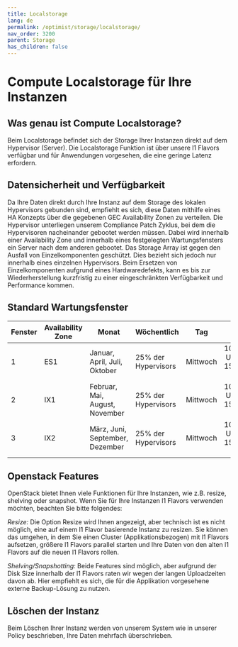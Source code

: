 ```yaml
---
title: Localstorage
lang: de
permalink: /optimist/storage/localstorage/
nav_order: 3200
parent: Storage
has_children: false
---
```


# Compute Localstorage für Ihre Instanzen

## Was genau ist Compute Localstorage?

Beim Localstorage befindet sich der Storage Ihrer Instanzen direkt auf dem Hypervisor (Server). Die Localstorage Funktion ist   über unsere l1 Flavors verfügbar und für Anwendungen vorgesehen, die eine geringe Latenz erfordern.

## Datensicherheit und Verfügbarkeit

Da Ihre Daten direkt durch Ihre Instanz auf dem Storage des lokalen Hypervisors gebunden sind, empfiehlt es sich, diese Daten mithilfe eines HA Konzepts über die gegebenen GEC Availability Zonen zu verteilen. Die Hypervisor unterliegen unserem Compliance Patch Zyklus, bei dem  die Hypervisoren nacheinander gebootet werden müssen. Dabei wird innerhalb einer Availability Zone und innerhalb eines festgelegten Wartungsfensters ein Server nach dem anderen gebootet.
Das Storage Array ist gegen den Ausfall von Einzelkomponenten geschützt. Dies bezieht sich jedoch nur innerhalb eines einzelnen Hypervisors. Beim Ersetzen von Einzelkomponenten aufgrund eines Hardwaredefekts, kann es bis zur Wiederherstellung kurzfristig zu einer eingeschränkten Verfügbarkeit und Performance kommen.

## Standard Wartungsfenster

| Fenster | Availability Zone | Monat | Wöchentlich | Tag | Zeit |
|:---|---|---|---|---|---:|
| 1 | ES1 | Januar, April, Juli, Oktober | 25% der Hypervisors | Mittwoch | 10:00 Uhr - 15:00 Uhr |
| 2 | IX1 | Februar, Mai, August, November | 25% der Hypervisors | Mittwoch | 10:00 Uhr - 15:00 Uhr |
| 3 | IX2 | März, Juni, September, Dezember | 25% der Hypervisors | Mittwoch | 10:00 Uhr - 15:00 Uhr |

## Openstack Features

OpenStack bietet Ihnen viele Funktionen für  Ihre Instanzen, wie z.B. resize, shelving oder snapshot. Wenn Sie für Ihre Instanzen l1 Flavors verwenden möchten, beachten Sie bitte folgendes:

_Resize:_ Die Option Resize wird Ihnen angezeigt, aber technisch ist es nicht möglich, eine auf einem l1 Flavor basierende Instanz zu resizen. Sie können das umgehen, in dem Sie einen Cluster (Applikationsbezogen) mit l1 Flavors aufsetzen, größere l1 Flavors parallel starten und Ihre Daten von den alten l1 Flavors auf die neuen l1 Flavors rollen.

_Shelving/Snapshotting:_ Beide Features sind möglich, aber aufgrund der Disk Size innerhalb der l1 Flavors raten wir wegen der langen Uploadzeiten davon ab. Hier empfiehlt es sich, die für die Applikation vorgesehene externe Backup-Lösung zu nutzen.

## Löschen der Instanz

Beim Löschen Ihrer Instanz werden von unserem System wie in unserer Policy beschrieben, Ihre Daten mehrfach überschrieben.
